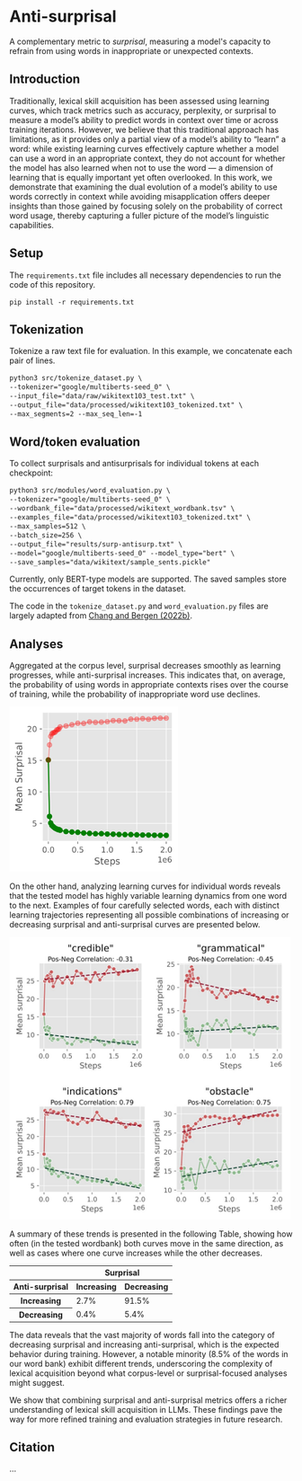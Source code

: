 # Anti-surprisal
A complementary metric to $surprisal$, measuring a model's capacity to refrain from using words in inappropriate or unexpected contexts.

## Introduction
Traditionally, lexical skill acquisition has been assessed using learning curves, which track metrics such as accuracy, perplexity, or surprisal to measure a model’s ability to predict words in context over time or across training iterations. 
However, we believe that this traditional approach has limitations, as it provides only a partial view of a model’s ability to “learn” a word: while existing learning curves effectively capture whether a model can use a word in an appropriate context, they do not account for whether the model has also learned when not to use the word — a dimension of learning that is equally important yet often overlooked.
In this work, we demonstrate that examining the dual evolution of a model’s ability to use words correctly in context while avoiding misapplication offers deeper insights than those gained by focusing solely on the probability of correct word usage, thereby capturing a fuller picture of the model’s linguistic capabilities.

## Setup
The `requirements.txt` file includes all necessary dependencies to run the code of this repository.
```
pip install -r requirements.txt
```

## Tokenization
Tokenize a raw text file for evaluation. In this example, we concatenate each pair of lines.
```
python3 src/tokenize_dataset.py \
--tokenizer="google/multiberts-seed_0" \
--input_file="data/raw/wikitext103_test.txt" \
--output_file="data/processed/wikitext103_tokenized.txt" \
--max_segments=2 --max_seq_len=-1
```

## Word/token evaluation
To collect surprisals and antisurprisals for individual tokens at each checkpoint:
```
python3 src/modules/word_evaluation.py \
--tokenizer="google/multiberts-seed_0" \
--wordbank_file="data/processed/wikitext_wordbank.tsv" \
--examples_file="data/processed/wikitext103_tokenized.txt" \
--max_samples=512 \
--batch_size=256 \
--output_file="results/surp-antisurp.txt" \
--model="google/multiberts-seed_0" --model_type="bert" \
--save_samples="data/wikitext/sample_sents.pickle"
```
Currently, only BERT-type models are supported. The saved samples store the occurrences of target tokens in the dataset. 

The code in the `tokenize_dataset.py` and `word_evaluation.py` files are largely adapted from [Chang and Bergen (2022b)](https://github.com/tylerachang/word-acquisition-language-models).

## Analyses
Aggregated at the corpus level, surprisal decreases smoothly as learning progresses, while anti-surprisal increases. This indicates that, on average, the probability of using words in appropriate contexts rises over the course of training, while the probability of inappropriate word use declines.

<img src="https://github.com/NazaninShafiabadi/antisurprisal/blob/main/img/corpus_surprisal.jpg" width="300" height="auto">

On the other hand, analyzing learning curves for individual words reveals that the tested model has highly variable learning dynamics from one word to the next. Examples of four carefully selected words, each with distinct learning trajectories representing all possible combinations of increasing or decreasing surprisal and anti-surprisal curves are presented below. 

<img src="https://github.com/NazaninShafiabadi/antisurprisal/blob/main/img/trend_category_examples.jpg" width="500" height="auto">

A summary of these trends is presented in the following Table, showing how often (in the tested wordbank) both curves move in the same direction, as well as cases where one curve increases while the other decreases.

<table>
  <thead>
    <tr>
      <th></th>
      <th colspan="2";">Surprisal</th>
    </tr>
    <tr>
      <th>Anti-surprisal</th>
      <th>Increasing</th>
      <th>Decreasing</th>
    </tr>
  </thead>
  <tbody>
    <tr>
      <th>Increasing</th>
      <td>2.7%</td>
      <td>91.5%</td>
    </tr>
    <tr>
      <th>Decreasing</th>
      <td>0.4%</td>
      <td>5.4%</td>
    </tr>
  </tbody>
</table>

The data reveals that the vast majority of words fall into the category of decreasing surprisal and increasing anti-surprisal, which is the expected behavior during training. However, a notable minority (8.5% of the words in our word bank) exhibit different trends, underscoring the complexity of lexical acquisition beyond what corpus-level or surprisal-focused analyses might suggest.

We show that combining surprisal and anti-surprisal metrics offers a richer understanding of lexical skill acquisition in LLMs. These findings pave the way for more refined training and evaluation strategies in future research.

## Citation
...










